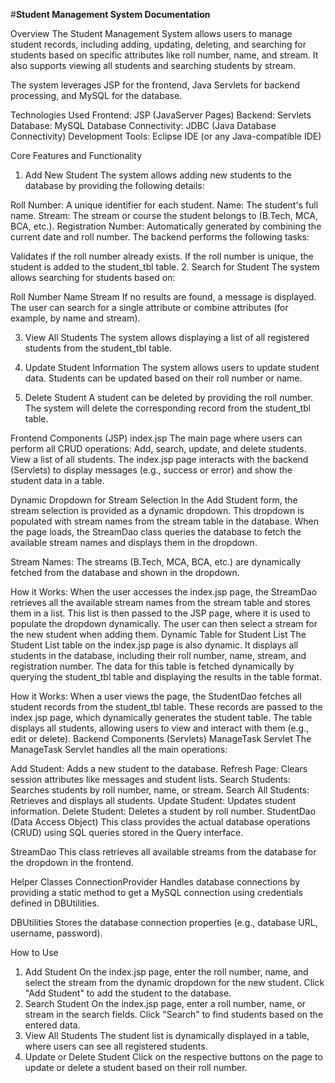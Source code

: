 #**Student Management System Documentation**

Overview
The Student Management System allows users to manage student records, including adding, updating, deleting, and searching for students based on specific attributes like roll number, name, and stream. It also supports viewing all students and searching students by stream.

The system leverages JSP for the frontend, Java Servlets for backend processing, and MySQL for the database.

Technologies Used
Frontend: JSP (JavaServer Pages)
Backend: Servlets
Database: MySQL
Database Connectivity: JDBC (Java Database Connectivity)
Development Tools: Eclipse IDE (or any Java-compatible IDE)



Core Features and Functionality
1. Add New Student
The system allows adding new students to the database by providing the following details:

Roll Number: A unique identifier for each student.
Name: The student's full name.
Stream: The stream or course the student belongs to (B.Tech, MCA, BCA, etc.).
Registration Number: Automatically generated by combining the current date and roll number.
The backend performs the following tasks:

Validates if the roll number already exists.
If the roll number is unique, the student is added to the student_tbl table.
2. Search for Student
The system allows searching for students based on:

Roll Number
Name
Stream
If no results are found, a message is displayed. The user can search for a single attribute or combine attributes (for example, by name and stream).

3. View All Students
The system allows displaying a list of all registered students from the student_tbl table.

4. Update Student Information
The system allows users to update student data. Students can be updated based on their roll number or name.

5. Delete Student
A student can be deleted by providing the roll number. The system will delete the corresponding record from the student_tbl table.

Frontend Components (JSP)
index.jsp
The main page where users can perform all CRUD operations:
Add, search, update, and delete students.
View a list of all students.
The index.jsp page interacts with the backend (Servlets) to display messages (e.g., success or error) and show the student data in a table.

Dynamic Dropdown for Stream Selection
In the Add Student form, the stream selection is provided as a dynamic dropdown. This dropdown is populated with stream names from the stream table in the database. When the page loads, the StreamDao class queries the database to fetch the available stream names and displays them in the dropdown.

Stream Names: The streams (B.Tech, MCA, BCA, etc.) are dynamically fetched from the database and shown in the dropdown.

How it Works:
When the user accesses the index.jsp page, the StreamDao retrieves all the available stream names from the stream table and stores them in a list.
This list is then passed to the JSP page, where it is used to populate the dropdown dynamically.
The user can then select a stream for the new student when adding them.
Dynamic Table for Student List
The Student List table on the index.jsp page is also dynamic. It displays all students in the database, including their roll number, name, stream, and registration number. The data for this table is fetched dynamically by querying the student_tbl table and displaying the results in the table format.


How it Works:
When a user views the page, the StudentDao fetches all student records from the student_tbl table.
These records are passed to the index.jsp page, which dynamically generates the student table.
The table displays all students, allowing users to view and interact with them (e.g., edit or delete).
Backend Components (Servlets)
ManageTask Servlet
The ManageTask Servlet handles all the main operations:

Add Student: Adds a new student to the database.
Refresh Page: Clears session attributes like messages and student lists.
Search Students: Searches students by roll number, name, or stream.
Search All Students: Retrieves and displays all students.
Update Student: Updates student information.
Delete Student: Deletes a student by roll number.
StudentDao (Data Access Object)
This class provides the actual database operations (CRUD) using SQL queries stored in the Query interface.

StreamDao
This class retrieves all available streams from the database for the dropdown in the frontend.

Helper Classes
ConnectionProvider
Handles database connections by providing a static method to get a MySQL connection using credentials defined in DBUtilities.

DBUtilities
Stores the database connection properties (e.g., database URL, username, password).

How to Use
1. Add Student
On the index.jsp page, enter the roll number, name, and select the stream from the dynamic dropdown for the new student.
Click "Add Student" to add the student to the database.
2. Search Student
On the index.jsp page, enter a roll number, name, or stream in the search fields.
Click "Search" to find students based on the entered data.
3. View All Students
The student list is dynamically displayed in a table, where users can see all registered students.
4. Update or Delete Student
Click on the respective buttons on the page to update or delete a student based on their roll number.
